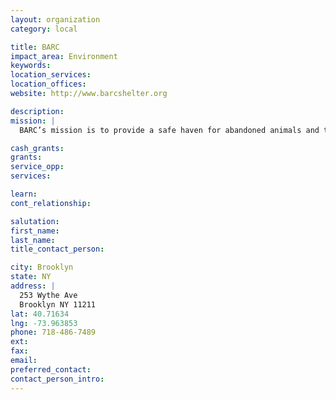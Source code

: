 ```yaml
---
layout: organization
category: local

title: BARC
impact_area: Environment
keywords: 
location_services: 
location_offices: 
website: http://www.barcshelter.org

description: 
mission: |
  BARC’s mission is to provide a safe haven for abandoned animals and to find permanent loving homes for them. While in our care, we provide them with quality food, shelter, medical attention, and the love they deserve. We are a 501c3 not-for-profit, no-kill, privately run animal shelter located in Williamsburg, Brooklyn. 

cash_grants: 
grants: 
service_opp: 
services: 

learn: 
cont_relationship: 

salutation: 
first_name: 
last_name: 
title_contact_person: 

city: Brooklyn
state: NY
address: |
  253 Wythe Ave  
  Brooklyn NY 11211
lat: 40.71634
lng: -73.963853
phone: 718-486-7489
ext: 
fax: 
email: 
preferred_contact: 
contact_person_intro: 
---
```

